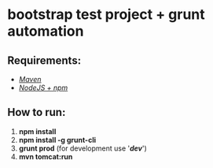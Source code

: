 bootstrap test project + grunt automation
=========================================

Requirements:
-------------
- *[Maven](http://maven.apache.org/ )*
- *[NodeJS + npm](http://nodejs.org/)*

How to run:
-----------
1.  **npm install** 
2.  **npm install -g grunt-cli**
3.  **grunt prod** (for development use '***dev***')
4.  **mvn tomcat:run**
